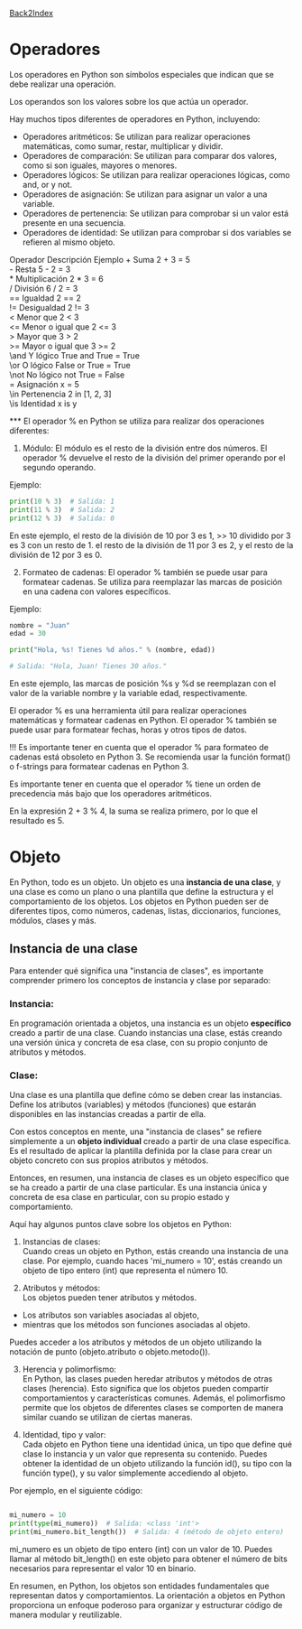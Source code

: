 [Back2Index](https://github.com/jdmc/learning/blob/master/notes.md) 
# Operadores

Los operadores en Python son símbolos especiales que indican que se debe realizar una operación.

Los operandos son los valores sobre los que actúa un operador.

Hay muchos tipos diferentes de operadores en Python, incluyendo:

* Operadores aritméticos: Se utilizan para realizar operaciones matemáticas, como sumar, restar, multiplicar y dividir.
* Operadores de comparación: Se utilizan para comparar dos valores, como si son iguales, mayores o menores.
* Operadores lógicos: Se utilizan para realizar operaciones lógicas, como and, or y not.
* Operadores de asignación: Se utilizan para asignar un valor a una variable.
* Operadores de pertenencia: Se utilizan para comprobar si un valor está presente en una secuencia.
* Operadores de identidad: Se utilizan para comprobar si dos variables se refieren al mismo objeto. 

Operador	Descripción	Ejemplo
\+	           Suma	             2 + 3 = 5    
\-	           Resta	         5 - 2 = 3    
\*	           Multiplicación	 2 * 3 = 6    
\/	           División	         6 / 2 = 3    
\==	           Igualdad	         2 == 2   
\!=	           Desigualdad	     2 != 3    
\<	           Menor que	     2 < 3    
\<=	           Menor o igual que 2 <= 3    
\>	           Mayor que	     3 > 2    
\>=	           Mayor o igual que 3 >= 2    
\and	           Y lógico	         True and True = True    
\or	           O lógico	         False or True = True    
\not	           No lógico	     not True = False    
\=	           Asignación	     x = 5     
\in	           Pertenencia	     2 in [1, 2, 3]     
\is	           Identidad	     x is y     


*** El operador % en Python se utiliza para realizar dos operaciones diferentes:

1. Módulo:
  El módulo es el resto de la división entre dos números. 
  El operador % devuelve el resto de la división del primer operando por el segundo operando.

Ejemplo:

```Python
print(10 % 3)  # Salida: 1
print(11 % 3)  # Salida: 2
print(12 % 3)  # Salida: 0
```

En este ejemplo, 
el resto de la división de 10 por 3 es 1,  >> 10 dividido por 3 es 3 con un resto de 1.
el resto de la división de 11 por 3 es 2,
y el resto de la división de 12 por 3 es 0.

2. Formateo de cadenas:
  El operador % también se puede usar para formatear cadenas. 
  Se utiliza para reemplazar las marcas de posición en una cadena con valores específicos.

Ejemplo:

```Python
nombre = "Juan"
edad = 30

print("Hola, %s! Tienes %d años." % (nombre, edad))  

# Salida: "Hola, Juan! Tienes 30 años."

```


En este ejemplo, las marcas de posición %s y %d se reemplazan con el valor de la variable nombre y la variable edad, respectivamente.

El operador % es una herramienta útil para realizar operaciones matemáticas y formatear cadenas en Python.
El operador % también se puede usar para formatear fechas, horas y otros tipos de datos.

!!! Es importante tener en cuenta que el operador % para formateo de cadenas está obsoleto en Python 3. 
Se recomienda usar la función format() o f-strings para formatear cadenas en Python 3.

Es importante tener en cuenta que el operador % tiene un orden de precedencia más bajo que los operadores aritméticos.

En la expresión 2 + 3 % 4, la suma se realiza primero, por lo que el resultado es 5.


# Objeto

En Python, todo es un objeto. Un objeto es una **instancia de una clase**, y una clase es como un plano o una plantilla que define la estructura y el comportamiento de los objetos. Los objetos en Python pueden ser de diferentes tipos, como números, cadenas, listas, diccionarios, funciones, módulos, clases y más.

## Instancia de una clase
Para entender qué significa una "instancia de clases", es importante comprender primero los conceptos de instancia y clase por separado:

### Instancia:     
En programación orientada a objetos, una instancia es un objeto **específico** creado a partir de una clase. Cuando instancias una clase, estás creando una versión única y concreta de esa clase, con su propio conjunto de atributos y métodos.

### Clase: 
Una clase es una plantilla que define cómo se deben crear las instancias. Define los atributos (variables) y métodos (funciones) que estarán disponibles en las instancias creadas a partir de ella.

Con estos conceptos en mente, una "instancia de clases" se refiere simplemente a un **objeto individual** creado a partir de una clase específica. Es el resultado de aplicar la plantilla definida por la clase para crear un objeto concreto con sus propios atributos y métodos.

Entonces, en resumen, una instancia de clases es un objeto específico que se ha creado a partir de una clase particular. Es una instancia única y concreta de esa clase en particular, con su propio estado y comportamiento.

Aquí hay algunos puntos clave sobre los objetos en Python:

1. Instancias de clases:     
  Cuando creas un objeto en Python, estás creando una instancia de una clase. Por ejemplo, cuando haces 'mi_numero = 10', estás creando un objeto de tipo entero (int) que representa el número 10.

2. Atributos y métodos:     
  Los objetos pueden tener atributos y métodos. 
  * Los atributos son variables asociadas al objeto, 
  * mientras que los métodos son funciones asociadas al objeto.    

  Puedes acceder a los atributos y métodos de un objeto utilizando la notación de punto (objeto.atributo o objeto.metodo()).

3. Herencia y polimorfismo:     
  En Python, las clases pueden heredar atributos y métodos de otras clases (herencia). Esto significa que los objetos pueden compartir comportamientos y características comunes. Además, el polimorfismo permite que los objetos de diferentes clases se comporten de manera similar cuando se utilizan de ciertas maneras.

4. Identidad, tipo y valor:     
  Cada objeto en Python tiene una identidad única, un tipo que define qué clase lo instancia y un valor que representa su contenido. Puedes obtener la identidad de un objeto utilizando la función id(), su tipo con la función type(), y su valor simplemente accediendo al objeto.

Por ejemplo, en el siguiente código:

```python

mi_numero = 10
print(type(mi_numero))  # Salida: <class 'int'>
print(mi_numero.bit_length())  # Salida: 4 (método de objeto entero)


```

mi_numero es un objeto de tipo entero (int) con un valor de 10. Puedes llamar al método bit_length() en este objeto para obtener el número de bits necesarios para representar el valor 10 en binario.

En resumen, en Python, los objetos son entidades fundamentales que representan datos y comportamientos. La orientación a objetos en Python proporciona un enfoque poderoso para organizar y estructurar código de manera modular y reutilizable.


